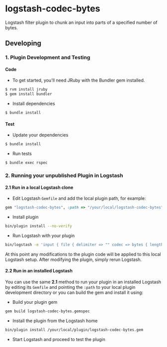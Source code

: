 # logstash-codec-bytes

Logstash filter plugin to chunk an input into parts of a specified number of bytes.

## Developing

### 1. Plugin Development and Testing

#### Code

- To get started, you'll need JRuby with the Bundler gem installed.

```sh
$ rvm install jruby
$ gem install bundler
```

- Install dependencies

```sh
$ bundle install
```

#### Test

- Update your dependencies

```sh
$ bundle install
```

- Run tests

```sh
$ bundle exec rspec
```

### 2. Running your unpublished Plugin in Logstash

#### 2.1 Run in a local Logstash clone

- Edit Logstash `Gemfile` and add the local plugin path, for example:

```ruby
gem "logstash-codec-bytes", :path => "/your/local/logstash-codec-bytes"
```

- Install plugin

```sh
bin/plugin install --no-verify
```

- Run Logstash with your plugin

```sh
bin/logstash -e 'input { file { delimiter => "" codec => bytes { length => X } } }'
```

At this point any modifications to the plugin code will be applied to this local Logstash setup. After modifying the plugin, simply rerun Logstash.

#### 2.2 Run in an installed Logstash

You can use the same **2.1** method to run your plugin in an installed Logstash by editing its `Gemfile` and pointing the `:path` to your local plugin development directory or you can build the gem and install it using:

- Build your plugin gem

```sh
gem build logstash-codec-bytes.gemspec
```

- Install the plugin from the Logstash home

```sh
bin/plugin install /your/local/plugin/logstash-codec-bytes.gem
```

- Start Logstash and proceed to test the plugin
